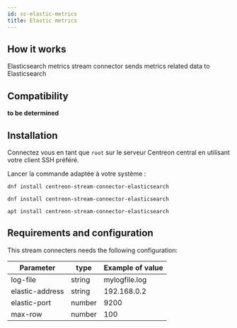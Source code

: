 ```yaml
---
id: sc-elastic-metrics
title: Elastic metrics
---
```


## How it works

Elasticsearch metrics stream connector sends metrics related data to
Elasticsearch

## Compatibility

**to be determined**

## Installation

Connectez vous en tant que `root` sur le serveur Centreon central en utilisant votre client SSH préféré.

Lancer la commande adaptée à votre système :

<Tabs groupId="sync">
<TabItem value="Alma / RHEL / Oracle Linux 8" label="Alma / RHEL / Oracle Linux 8">

```shell
dnf install centreon-stream-connector-elasticsearch
```

</TabItem>

<TabItem value="Alma / RHEL / Oracle Linux 9" label="Alma / RHEL / Oracle Linux 9">

```shell
dnf install centreon-stream-connector-elasticsearch
```

</TabItem>

<TabItem value="Debian 11" label="Debian_11">

```shell
apt install centreon-stream-connector-elasticsearch
```

</TabItem>
</Tabs>

## Requirements and configuration

This stream connecters needs the following configuration:

| Parameter       | type   | Example of value |
| --------------- | ------ | ---------------- |
| log-file        | string | mylogfile.log    |
| elastic-address | string | 192.168.0.2      |
| elastic-port    | number | 9200             |
| max-row         | number | 100              |
